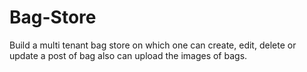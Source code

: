 # Bag-Store
Build a multi tenant bag store on which one can create, edit, delete or update a post of bag also can upload the images of bags.  
